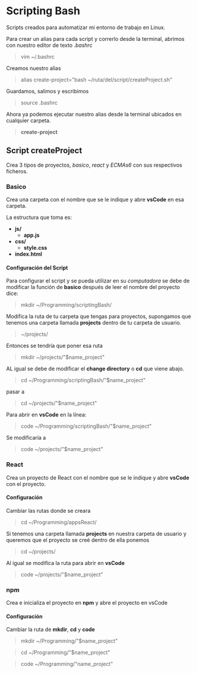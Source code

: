 # Scripting Bash
Scripts creados para automatizar mi entorno de trabajo en Linux.

Para crear un alias para cada script y correrlo desde la terminal, abrimos con nuestro editor de texto *.bashrc*
> vim ~/.bashrc

Creamos nuestro alias
> alias create-project="bash ~/ruta/del/script/createProject.sh"

Guardamos, salimos y escribimos
> source .bashrc

Ahora ya podemos ejecutar nuestro alias desde la terminal ubicados en cualquier carpeta.
> **create-project**


## Script createProject
Crea 3 tipos de proyectos, *basico*, *react* y *ECMAs6* con sus respectivos ficheros.

### Basico
Crea una carpeta con el nombre que se le indique y abre **vsCode** en esa carpeta.

La estructura que toma es:

- **js/**
    - **app.js**
- **css/**
    - **style.css**
- **index.html**

#### Configuración del Script
Para configurar el script y se pueda utilizar en su *computadora* se debe de modificar la función de **basico** después de leer el nombre del proyecto dice:
> mkdir ~/Programming/scriptingBash/

Modifica la ruta de tu carpeta que tengas para proyectos, supongamos que tenemos una carpeta llamada **projects** dentro de tu carpeta de usuario.
> ~/projects/

Entonces se tendría que poner esa ruta
> mkdir ~/projects/"$name_project"

AL igual se debe de modificar el **change directory** o **cd** que viene abajo.
> cd ~/Programming/scriptingBash/"$name_project"

pasar a 
> cd ~/projects/"$name_project"

Para abrir en **vsCode** en la línea:
> code ~/Programming/scriptingBash/"$name_project"

Se modificaría a
> code ~/projects/"$name_project"

### React
Crea un proyecto de React con el nombre que se le indique y abre **vsCode** con el proyecto.
#### Configuración
Cambiar las rutas donde se creara
> cd ~/Programming/appsReact/

Si tenemos una carpeta llamada **projects** en nuestra carpeta de usuario y queremos que el proyecto se creé dentro de ella ponemos
> cd ~/projects/

Al igual se modifica la ruta para abrir en **vsCode**
> code ~/projects/"$name_project"

### npm
Crea e inicializa el proyecto en **npm** y abre el proyecto en vsCode
#### Configuración
Cambiar la ruta de **mkdir**, **cd** y **code**
> mkdir ~/Programming/"$name_project"

> cd ~/Programming/"$name_project"

> code ~/Programming/"name_project"






